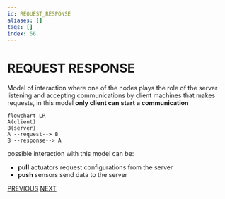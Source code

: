 ```yaml
---
id: REQUEST_RESPONSE
aliases: []
tags: []
index: 56
---
```


# REQUEST RESPONSE

Model of interaction where one of the nodes plays the role of the server listening and accepting communications by client machines that makes requests, in this model **only client can start a communication**

```mermaid
flowchart LR
A(client)
B(server)
A --request--> B
B --response--> A
```

possible interaction with this model can be:

- **pull** actuators request configurations from the server
- **push** sensors send data to the server

[PREVIOUS](pages/IoT/PUB_SUB_PROTOCOLS.md) [NEXT](mobile_systems/IoT/REST.md)
